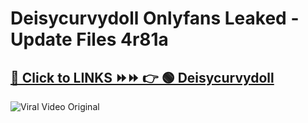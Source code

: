 
 # Deisycurvydoll Onlyfans Leaked - Update Files 4r81a

## <h2><a href="https://clipsfans.com/Deisycurvydoll&ref=git">🔗 Click to LINKS ⏩⏩ 👉 🟢 Deisycurvydoll </a></h2>

<a href="https://clipsfans.com/Deisycurvydoll&ref=git" rel="nofollow" data-target="animated-image.originalLink"><img src="https://i.ibb.co.com/xMMVF88/686577567.gif" alt="Viral Video Original" style="max-width: 100%; display: inline-block;" data-target="animated-image.originalImage"></a>

